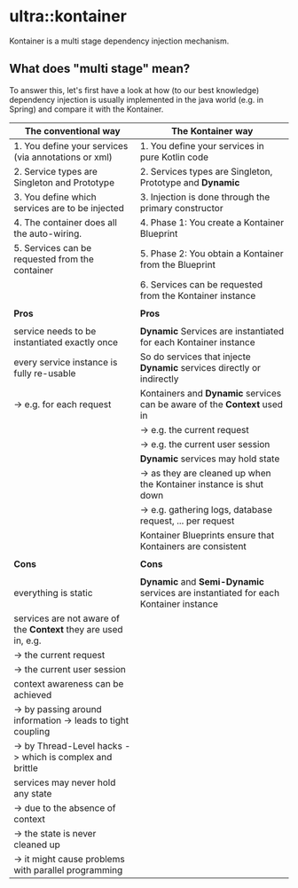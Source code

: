 # ultra::kontainer

Kontainer is a multi stage dependency injection mechanism.

## What does "multi stage" mean?

To answer this, let's first have a look at how (to our best knowledge) dependency injection
is usually implemented in the java world (e.g. in Spring) and compare it with the Kontainer.

| The conventional way                                             | The Kontainer way                                                                      |
| ---------------------------------------------------------------- | -------------------------------------------------------------------------------------- |
| 1. You define your services (via annotations or xml)             | 1. You define your services in pure Kotlin code                                        |
| 2. Service types are Singleton and Prototype                     | 2. Services types are Singleton, Prototype and **Dynamic**                             |
| 3. You define which services are to be injected                  | 3. Injection is done through the primary constructor                                   |    
| 4. The container does all the auto-wiring.                       | 4. Phase 1: You create a Kontainer Blueprint                                           |
| 5. Services can be requested from the container                  | 5. Phase 2: You obtain a Kontainer from the Blueprint                                  |
|                                                                  | 6. Services can be requested from the Kontainer instance                               |
|                                                                  |                                                                                        |   
| **Pros**                                                         | **Pros**                                                                               |
|                                                                  |                                                                                        |
| service needs to be instantiated exactly once                    | **Dynamic** Services are instantiated for each Kontainer instance                      |
| every service instance is fully re-usable                        | So do services that injecte **Dynamic** services directly or indirectly                |
|   -> e.g. for each request                                       | Kontainers and **Dynamic** services can be aware of the **Context** used in            |
|                                                                  |   -> e.g. the current request                                                          | 
|                                                                  |   -> e.g. the current user session                                                     | 
|                                                                  | **Dynamic** services may hold state                                                    | 
|                                                                  |   -> as they are cleaned up when the Kontainer instance is shut down                   | 
|                                                                  |   -> e.g. gathering logs, database request, ... per request                            | 
|                                                                  | Kontainer Blueprints ensure that Kontainers are consistent                             | 
|                                                                  |                                                                                        |
| **Cons**                                                         | **Cons**                                                                               |
|                                                              |                                                                                        |
| everything is static                                             | **Dynamic** and **Semi-Dynamic** services are instantiated for each Kontainer instance |
| services are not aware of the **Context** they are used in, e.g. |                                                                                        |   
|   -> the current request                                         |                                                                                        |   
|   -> the current user session                                    |                                                                                        |   
| context awareness can be achieved                                |                                                                                        |   
|   -> by passing around information -> leads to tight coupling    |                                                                                        |   
|   -> by Thread-Level hacks -> which is complex and brittle       |                                                                                        |   
| services may never hold any state                                |                                                                                        |   
|   -> due to the absence of context                               |                                                                                        |   
|   -> the state is never cleaned up                               |                                                                                        |   
|   -> it might cause problems with parallel programming           |                                                                                        |   

